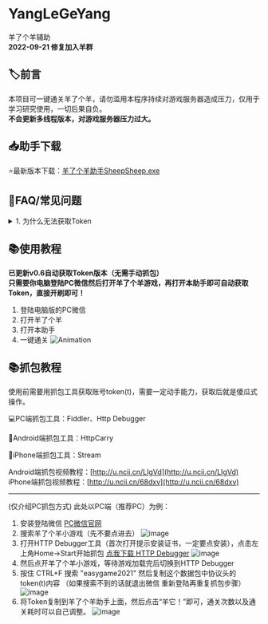 # YangLeGeYang

羊了个羊辅助  
**2022-09-21 修复加入羊群**
## 🏷️前言

本项目可一键通关羊了个羊，请勿滥用本程序持续对游戏服务器造成压力，仅用于学习研究使用，一切后果自负。  
**不会更新多线程版本，对游戏服务器压力过大。**

## 📥助手下载
⭐最新版本下载：[羊了个羊助手SheepSheep.exe](https://github.com/SwaggyMacro/YangLeGeYang/releases/latest/download/SheepSheep.exe)

## 🙋FAQ/常见问题
<details><summary>1. 为什么无法获取Token</summary>
① 可能是微信版本太老，请尝试安装最新版本微信，https://windows.weixin.qq.com/。  

② 需要在微信搜索打开羊了个羊并授权微信信息才行，不知道怎么授权的就直接玩一下第一关再
</details>

## 📚使用教程

**已更新v0.6自动获取Token版本（无需手动抓包）**  
**只需要你电脑登陆PC微信然后打开羊了个羊游戏，再打开本助手即可自动获取Token，直接开刷即可！**
1. 登陆电脑版的PC微信
2. 打开羊了个羊
3. 打开本助手
4. 一键通关
![Animation](https://user-images.githubusercontent.com/38845682/190835970-4ae6cb7c-712e-4f40-9041-21ae850a162f.gif)

## 📚抓包教程

使用前需要用抓包工具获取账号token(t)，需要一定动手能力，获取后就是傻瓜式操作。  

💻PC端抓包工具：Fiddler、Http Debugger  

📱Android端抓包工具：HttpCarry  

📱iPhone端抓包工具：Stream  

Android端抓包视频教程：[http://u.ncii.cn/LIgVd](http://u.ncii.cn/LIgVd)  
iPhone端抓包视频教程：[http://u.ncii.cn/68dxv](http://u.ncii.cn/68dxv)  

---
(仅介绍PC抓包方式)
此处以PC端（推荐PC）为例：
1. 安装登陆微信 [PC微信官网](https://windows.weixin.qq.com/)
2. 搜索羊了个羊小游戏（先不要点进去）
   ![image](https://user-images.githubusercontent.com/38845682/190594067-d2d6fcda-ae12-4e1e-ba29-6ffba33e8138.png)
3. 打开HTTP Debugger工具（首次打开提示安装证书，一定要点安装），点击左上角Home->Start开始抓包
   [点我下载 HTTP Debugger](http://kkx.xiazais.com/small/HTTPDebugger.Cracked.rar)
   ![image](https://user-images.githubusercontent.com/38845682/190595665-1542a67e-7c30-4521-8610-17e38d2783ee.png)
4. 然后点开羊了个羊小游戏，等待游戏加载完后切换到HTTP Debugger
5. 按住 CTRL+F 搜索 "easygame2021" 然后复制这个数据包中协议头的token(t)内容 （如果搜索不到的话就退出微信 重新登陆再重复抓包步骤）
   ![image](https://user-images.githubusercontent.com/38845682/190595519-9188c778-2cba-4bc4-98a7-854b4021a61b.png)
6. 将Token复制到羊了个羊助手上面，然后点击“羊它！”即可，通关次数以及通关耗时可以自己调整。
   ![image](https://user-images.githubusercontent.com/38845682/190595932-05c04298-1726-45e8-bca8-b9d56e63ae3a.png)
